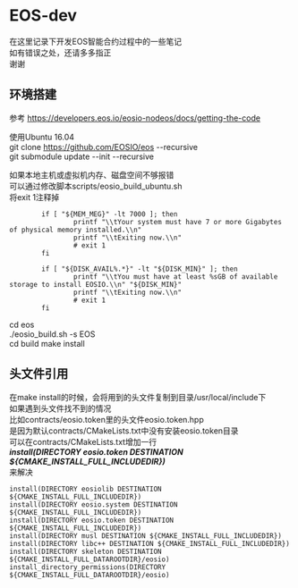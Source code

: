 # EOS-dev

在这里记录下开发EOS智能合约过程中的一些笔记  
如有错误之处，还请多多指正  
谢谢  

## 环境搭建

参考 https://developers.eos.io/eosio-nodeos/docs/getting-the-code  

使用Ubuntu 16.04  
git clone https://github.com/EOSIO/eos --recursive  
git submodule update --init --recursive  

如果本地主机或虚拟机内存、磁盘空间不够报错  
可以通过修改脚本scripts/eosio_build_ubuntu.sh  
将exit 1注释掉
```
        if [ "${MEM_MEG}" -lt 7000 ]; then
                printf "\\tYour system must have 7 or more Gigabytes of physical memory installed.\\n"
                printf "\\tExiting now.\\n"
                # exit 1
        fi

        if [ "${DISK_AVAIL%.*}" -lt "${DISK_MIN}" ]; then
                printf "\\tYou must have at least %sGB of available storage to install EOSIO.\\n" "${DISK_MIN}"
                printf "\\tExiting now.\\n"
                # exit 1
        fi
```
cd eos  
./eosio_build.sh -s EOS  
cd build
make install

## 头文件引用
在make install的时候，会将用到的头文件复制到目录/usr/local/include下  
如果遇到头文件找不到的情况  
比如contracts/eosio.token里的头文件eosio.token.hpp  
是因为默认contracts/CMakeLists.txt中没有安装eosio.token目录  
可以在contracts/CMakeLists.txt增加一行  
***install(DIRECTORY eosio.token DESTINATION ${CMAKE_INSTALL_FULL_INCLUDEDIR})***  
来解决
```
install(DIRECTORY eosiolib DESTINATION ${CMAKE_INSTALL_FULL_INCLUDEDIR}) 
install(DIRECTORY eosio.system DESTINATION ${CMAKE_INSTALL_FULL_INCLUDEDIR}) 
install(DIRECTORY eosio.token DESTINATION ${CMAKE_INSTALL_FULL_INCLUDEDIR}) 
install(DIRECTORY musl DESTINATION ${CMAKE_INSTALL_FULL_INCLUDEDIR}) 
install(DIRECTORY libc++ DESTINATION ${CMAKE_INSTALL_FULL_INCLUDEDIR}) 
install(DIRECTORY skeleton DESTINATION ${CMAKE_INSTALL_FULL_DATAROOTDIR}/eosio) 
install_directory_permissions(DIRECTORY ${CMAKE_INSTALL_FULL_DATAROOTDIR}/eosio) 
```

